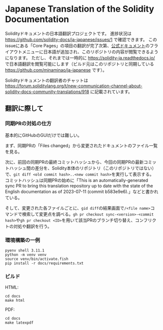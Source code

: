 #  Japanese Translation of the Solidity Documentation

Solidityドキュメントの日本語翻訳プロジェクトです。
進捗状況は https://github.com/solidity-docs/ja-japanese/issues/1 で確認できます。
このissueにある「Core Pages」の項目の翻訳が完了次第、[公式ドキュメント](https://docs.soliditylang.org/en/latest/)のフライアウトメニューに日本語が追加され、このリポジトリの内容が閲覧できるようになります。
ただし、それまでは一時的に https://solidity-ja.readthedocs.io/ で日本語翻訳を閲覧可能にします（ビルド元はこのリポジトリと同期している https://github.com/minaminao/ja-japanese です）。

Solidityドキュメントの翻訳者のチャットは https://forum.soliditylang.org/t/new-communication-channel-about-solidity-docs-community-translations/918 に記載されています。

## 翻訳に際して

### 同期PRの対処の仕方
基本的にGitHubのGUIだけでは難しい。

まず、同期PRの「Files changed」から変更されたドキュメントのファイル一覧を見る。

次に、前回の同期PRの最終コミットハッシュから、今回の同期PRの最新コミットハッシュ間の差分を、Solidity本体のリポジトリ（このリポジトリではない）で、`git diff <old commit hash>..<new commit hash>`を実行して表示する。
コミットハッシュは同期PRの始めに「This is an automatically-generated sync PR to bring this translation repository up to date with the state of the English documentation as of 2023-07-11 (commit b583e9e6).」などと書かれている。

そして、変更された各ファイルごとに、`gid diff`の結果画面で`/<file name>`コマンドで検索して変更点を調べる。`gh pr checkout sync-<version>-<commit hash>`や`gh pr checkout <ID>`を用いて該当PRのブランチ切り替え、コンフリクトの対処や翻訳を行う。

### 環境構築の一例

```
pyenv shell 3.11.1
python -m venv venv
source venv/bin/activate.fish
pip install -r docs/requirements.txt
```

### ビルド

HTML:
```
cd docs
make html
```

PDF:
```
cd docs
make latexpdf
```

<!--
### その他注意点

- `.. NOTE: `はメモ。
-->
